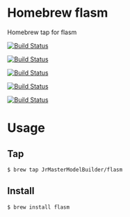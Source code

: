# Homebrew flasm

Homebrew tap for flasm

[![Build Status](https://github.com/JrMasterModelBuilder/homebrew-flasm/workflows/macOS%2012/badge.svg?branch=main)](https://github.com/JrMasterModelBuilder/homebrew-flasm/actions?query=workflow%3AmacOS%2012+branch%3Amain)

[![Build Status](https://github.com/JrMasterModelBuilder/homebrew-flasm/workflows/macOS%2011/badge.svg?branch=main)](https://github.com/JrMasterModelBuilder/homebrew-flasm/actions?query=workflow%3AmacOS%2011+branch%3Amain)

[![Build Status](https://github.com/JrMasterModelBuilder/homebrew-flasm/workflows/macOS%2010.15/badge.svg?branch=main)](https://github.com/JrMasterModelBuilder/homebrew-flasm/actions?query=workflow%3AmacOS%2010.15+branch%3Amain)

[![Build Status](https://github.com/JrMasterModelBuilder/homebrew-flasm/workflows/Ubuntu%2020.04/badge.svg?branch=main)](https://github.com/JrMasterModelBuilder/homebrew-flasm/actions?query=workflow%3AUbuntu%2020.04+branch%3Amain)

[![Build Status](https://github.com/JrMasterModelBuilder/homebrew-flasm/workflows/Ubuntu%2018.04/badge.svg?branch=main)](https://github.com/JrMasterModelBuilder/homebrew-flasm/actions?query=workflow%3AUbuntu%2018.04+branch%3Amain)


# Usage

## Tap

```
$ brew tap JrMasterModelBuilder/flasm
```

## Install

```
$ brew install flasm
```
